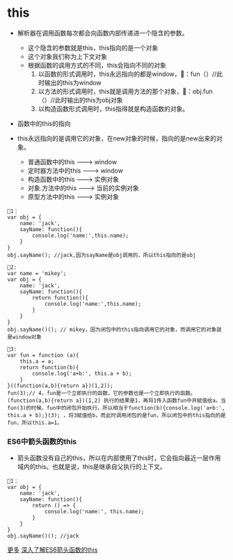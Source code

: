 # this
- 解析器在调用函数每次都会向函数内部传递进一个隐含的参数。   
   - 这个隐含的参数就是this，this指向的是一个对象
   - 这个对象我们称为上下文对象
   - 根据函数的调用方式的不同，this会指向不同的对象
      1. 以函数的形式调用时，this永远指向的都是window，🌰：fun（）//此时输出的this为window
      2. 以方法的形式调用时，this就是调用方法的那个对象，🌰：obj.fun（）//此时输出的this为obj对象
      3. 以构造函数形式调用时，this指得就是构造函数的对象。

- 函数中的this的指向
- this永远指向的是调用它的对象，在new对象的时候，指向的是new出来的对象。
   - 普通函数中的this ---> window
   - 定时器方法中的this ---> window
   - 构造函数中的this ---> 实例对象
   - 对象.方法中的this ---> 当前的实例对象
   - 原型方法中的this ---> 实例对象
```
🌰1：
var obj = {
    name: 'jack',
    sayName: function(){
        console.log('name:',this.name);
    }
}
obj.sayName(); //jack,因为sayName是obj调用的，所以this指向的是obj

🌰2:
var name = 'mikey';
var obj = {
    name: 'jack',
    sayName: function(){
        return function(){
            console.log('name:',this.name);
        }
    }
}
obj.sayName()(); // mikey，因为闭包中的this指向调用它的对象，而调用它的对象就是window对象

🌰3:
var fun = function (a){
    this.a = a;
    return function(b){
        console.log('a+b:', this.a + b);
    }
}((function(a,b){return a})(1,2));
fun(3);// 4，fun是一个立即执行的函数，它的参数也是一个立即执行的函数。(function(a,b){return a})(1,2) 执行的结果是1，再将1传入函数fun中并赋值给a。当fun(3)的时候，fun中的闭包开始执行，所以相当于function(b){console.log('a+b:', this.a + b);}(3); ，将3赋值给b，而此时调用闭包的是fun，所以闭包中的this指向的是fun，所以this.a=1。

```

### ES6中箭头函数的this
- 箭头函数没有自己的this，所以在内部使用了this时，它会指向最近一层作用域内的this。也就是说，this是继承自父执行的上下文。
```
🌰1：
var obj = {
    name: 'jack',
    sayName: function(){
        return () => {
            console.log('name:', this.name);
        }
    }
}
obj.sayName()(); //jack

```
[更多](https://blog.csdn.net/w390058785/article/details/82884032)
[深入了解ES6箭头函数的this](https://blog.csdn.net/lidysun/article/details/104492774?utm_medium=distribute.pc_relevant_t0.none-task-blog-BlogCommendFromMachineLearnPai2-1.nonecase&depth_1-utm_source=distribute.pc_relevant_t0.none-task-blog-BlogCommendFromMachineLearnPai2-1.nonecase)














